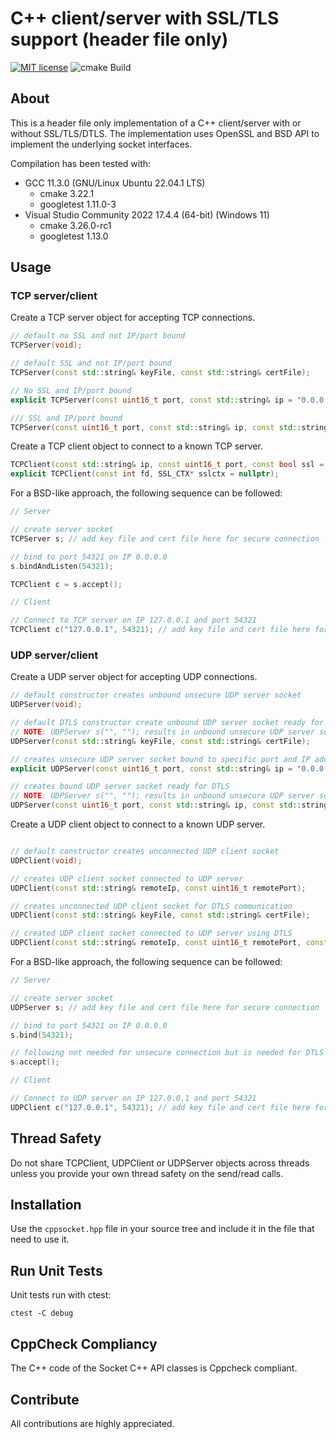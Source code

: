 # C++ client/server with SSL/TLS support (header file only)
[![MIT license](https://img.shields.io/badge/license-MIT-blue.svg)](http://opensource.org/licenses/MIT)
![cmake Build](https://github.com/martelkr/cppsocket/actions/workflows/cmake.yml/badge.svg)

## About
This is a header file only implementation of a C++ client/server with or without SSL/TLS/DTLS.
The implementation uses OpenSSL and BSD API to implement the underlying socket interfaces.

Compilation has been tested with:
- GCC 11.3.0 (GNU/Linux Ubuntu 22.04.1 LTS)
	- cmake 3.22.1
	- googletest 1.11.0-3
- Visual Studio Community 2022 17.4.4 (64-bit) (Windows 11)
	- cmake 3.26.0-rc1
	- googletest 1.13.0

## Usage

### TCP server/client

Create a TCP server object for accepting TCP connections. 

```cpp
// default no SSL and not IP/port bound
TCPServer(void); 

// default SSL and not IP/port bound
TCPServer(const std::string& keyFile, const std::string& certFile); 

// No SSL and IP/port bound
explicit TCPServer(const uint16_t port, const std::string& ip = "0.0.0.0", const int backlog = 3); 

/// SSL and IP/port bound
TCPServer(const uint16_t port, const std::string& ip, const std::string& keyFile, const std::string& certFile, const int backlog = 3);
```

Create a TCP client object to connect to a known TCP server.

```cpp
TCPClient(const std::string& ip, const uint16_t port, const bool ssl = false);
explicit TCPClient(const int fd, SSL_CTX* sslctx = nullptr);
```

For a BSD-like approach, the following sequence can be followed:

```cpp
// Server

// create server socket
TCPServer s; // add key file and cert file here for secure connection

// bind to port 54321 on IP 0.0.0.0
s.bindAndListen(54321); 

TCPClient c = s.accept();
```

```cpp
// Client

// Connect to TCP server on IP 127.0.0.1 and port 54321
TCPClient c("127.0.0.1", 54321); // add key file and cert file here for secure connection
```

### UDP server/client

Create a UDP server object for accepting UDP connections. 

```cpp
// default constructor creates unbound unsecure UDP server socket
UDPServer(void);

// default DTLS constructor create unbound UDP server socket ready for DTLS
// NOTE: UDPServer s("", ""); results in unbound unsecure UDP server socket
UDPServer(const std::string& keyFile, const std::string& certFile);

// creates unsecure UDP server socket bound to specific port and IP address (default all host IP)
explicit UDPServer(const uint16_t port, const std::string& ip = "0.0.0.0");

// creates bound UDP server socket ready for DTLS
// NOTE: UDPServer s("", ""); results in unbound unsecure UDP server socket
UDPServer(const uint16_t port, const std::string& ip, const std::string& keyFile, const std::string& certFile);
```

Create a UDP client object to connect to a known UDP server.

```cpp

// default constructor creates unconnected UDP client socket
UDPClient(void);

// creates UDP client socket connected to UDP server
UDPClient(const std::string& remoteIp, const uint16_t remotePort);

// creates unconnected UDP client socket for DTLS communication
UDPClient(const std::string& keyFile, const std::string& certFile);

// created UDP client socket connected to UDP server using DTLS
UDPClient(const std::string& remoteIp, const uint16_t remotePort, const std::string& keyFile, const std::string& certFile);
```

For a BSD-like approach, the following sequence can be followed:

```cpp
// Server

// create server socket
UDPServer s; // add key file and cert file here for secure connection

// bind to port 54321 on IP 0.0.0.0
s.bind(54321); 

// following not needed for unsecure connection but is needed for DTLS connection
s.accept();
```

```cpp
// Client

// Connect to UDP server on IP 127.0.0.1 and port 54321
UDPClient c("127.0.0.1", 54321); // add key file and cert file here for secure connection
```

## Thread Safety

Do not share TCPClient, UDPClient or UDPServer objects across threads unless you provide your own thread safety on the send/read calls.

## Installation

Use the `cppsocket.hpp` file in your source tree and include it in the file that need to use it.

## Run Unit Tests

Unit tests run with ctest:
```
ctest -C debug
```

## CppCheck Compliancy

The C++ code of the Socket C++ API classes is Cppcheck compliant.

## Contribute
All contributions are highly appreciated.
